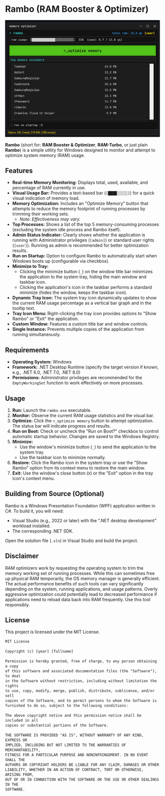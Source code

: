 # Rambo (RAM Booster & Optimizer)

![RAM Usage](https://raw.githubusercontent.com/alfaoz/rambo/refs/heads/master/rambouiex.png)


**Rambo** (short for: **RAM Booster & Optimizer**, **RAM-Turbo**, or just plain **Rambo**) is a simple utility for Windows designed to monitor and attempt to optimize system memory (RAM) usage.

## Features

* **Real-time Memory Monitoring:** Displays total, used, available, and percentage of RAM currently in use.
* **Visual Usage Bar:** Provides a text-based bar (`[████░░░░░]`) for a quick visual indication of memory load.
* **Memory Optimization:** Includes an "Optimize Memory" button that attempts to reduce the memory footprint of running processes by trimming their working sets.
    * *Note: Effectiveness may vary.*
* **Top Processes:** Shows a list of the top 5 memory-consuming processes (excluding the system idle process and Rambo itself).
* **Admin Status Indicator:** Clearly shows whether the application is running with Administrator privileges (`[admin]`) or standard user rights (`[user]`). Running as admin is recommended for better optimization results.
* **Run on Startup:** Option to configure Rambo to automatically start when Windows boots up (configurable via checkbox).
* **Minimize to Tray:**
    * Clicking the minimize button (`_`) on the window title bar minimizes the application to the system tray, hiding the main window and taskbar icon.
    * Clicking the application's icon in the taskbar performs a standard minimize (hides the window, keeps the taskbar icon).
* **Dynamic Tray Icon:** The system tray icon dynamically updates to show the current RAM usage percentage as a vertical bar graph and in the tooltip text.
* **Tray Icon Menu:** Right-clicking the tray icon provides options to "Show Rambo" or "Exit" the application.
* **Custom Window:** Features a custom title bar and window controls.
* **Single Instance:** Prevents multiple copies of the application from running simultaneously.

## Requirements

* **Operating System:** Windows
* **Framework:** .NET Desktop Runtime (specify the target version if known, e.g., .NET 6.0, .NET 7.0, .NET 8.0)
* **Permissions:** Administrator privileges are recommended for the `EmptyWorkingSet` function to work effectively on more processes.

## Usage

1.  **Run:** Launch the `rambo.exe` executable.
2.  **Monitor:** Observe the current RAM usage statistics and the visual bar.
3.  **Optimize:** Click the `>_optimize memory` button to attempt optimization. The status bar will indicate progress and results.
4.  **Run on Boot:** Check or uncheck the "Run on Boot?" checkbox to control automatic startup behavior. Changes are saved to the Windows Registry.
5.  **Minimize:**
    * Use the window's minimize button (`_`) to send the application to the system tray.
    * Use the taskbar icon to minimize normally.
6.  **Restore:** Click the Rambo icon in the system tray or use the "Show Rambo" option from its context menu to restore the main window.
7.  **Exit:** Use the window's close button (`X`) or the "Exit" option in the tray icon's context menu.

## Building from Source (Optional)

Rambo is a Windows Presentation Foundation (WPF) application written in C#. To build it, you will need:

* Visual Studio (e.g., 2022 or later) with the ".NET desktop development" workload installed.
* The corresponding .NET SDK.

Open the solution file (`.sln`) in Visual Studio and build the project.

## Disclaimer

RAM optimizers work by requesting the operating system to trim the memory working set of running processes. While this can sometimes free up physical RAM temporarily, the OS memory manager is generally efficient. The actual performance benefits of such tools can vary significantly depending on the system, running applications, and usage patterns. Overly aggressive optimization could potentially lead to decreased performance if applications need to reload data back into RAM frequently. Use this tool responsibly.

## License

This project is licensed under the MIT License.

```text
MIT License

Copyright (c) [year] [fullname]

Permission is hereby granted, free of charge, to any person obtaining a copy
of this software and associated documentation files (the "Software"), to deal
in the Software without restriction, including without limitation the rights
to use, copy, modify, merge, publish, distribute, sublicense, and/or sell
copies of the Software, and to permit persons to whom the Software is
furnished to do so, subject to the following conditions:

The above copyright notice and this permission notice shall be included in all
copies or substantial portions of the Software.

THE SOFTWARE IS PROVIDED "AS IS", WITHOUT WARRANTY OF ANY KIND, EXPRESS OR
IMPLIED, INCLUDING BUT NOT LIMITED TO THE WARRANTIES OF MERCHANTABILITY,
FITNESS FOR A PARTICULAR PURPOSE AND NONINFRINGEMENT. IN NO EVENT SHALL THE
AUTHORS OR COPYRIGHT HOLDERS BE LIABLE FOR ANY CLAIM, DAMAGES OR OTHER
LIABILITY, WHETHER IN AN ACTION OF CONTRACT, TORT OR OTHERWISE, ARISING FROM,
OUT OF OR IN CONNECTION WITH THE SOFTWARE OR THE USE OR OTHER DEALINGS IN THE
SOFTWARE.

